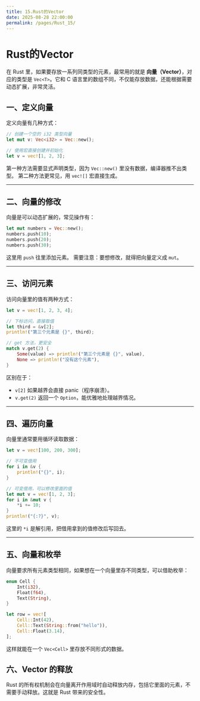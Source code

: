 ```yaml
---
title: 15.Rust的Vector
date: 2025-08-28 22:00:00
permalink: /pages/Rust_15/
---
```


# Rust的Vector

在 Rust 里，如果要存放一系列同类型的元素，最常用的就是 **向量（Vector）**，对应的类型是 `Vec<T>`。它和 C 语言里的数组不同，不仅能存放数据，还能根据需要动态扩展，非常灵活。

## 一、定义向量

定义向量有几种方式：

```rust
// 创建一个空的 i32 类型向量
let mut v: Vec<i32> = Vec::new();

// 使用宏直接创建并初始化
let v = vec![1, 2, 3];
```

第一种方法需要显式声明类型，因为 `Vec::new()` 里没有数据，编译器推不出类型。
 第二种方法更常见，用 `vec![]` 宏直接生成。

------

## 二、向量的修改

向量是可以动态扩展的，常见操作有：

```rust
let mut numbers = Vec::new();
numbers.push(10);
numbers.push(20);
numbers.push(30);
```

这里用 `push` 往里添加元素。
 需要注意：要想修改，就得把向量定义成 `mut`。

------

## 三、访问元素

访问向量里的值有两种方式：

```rust
let v = vec![1, 2, 3, 4];

// 下标访问，直接取值
let third = &v[2];
println!("第三个元素是 {}", third);

// get 方法，更安全
match v.get(2) {
    Some(value) => println!("第三个元素是 {}", value),
    None => println!("没有这个元素"),
}
```

区别在于：

- `v[2]` 如果越界会直接 panic（程序崩溃）。
- `v.get(2)` 返回一个 `Option`，能优雅地处理越界情况。

------

## 四、遍历向量

向量里通常要用循环读取数据：

```rust
let v = vec![100, 200, 300];

// 不可变借用
for i in &v {
    println!("{}", i);
}

// 可变借用，可以修改里面的值
let mut v = vec![1, 2, 3];
for i in &mut v {
    *i += 10;
}
println!("{:?}", v);
```

这里的 `*i` 是解引用，把借用拿到的值修改后写回去。

------

## 五、向量和枚举

向量要求所有元素类型相同，如果想在一个向量里存不同类型，可以借助枚举：

```rust
enum Cell {
    Int(i32),
    Float(f64),
    Text(String),
}

let row = vec![
    Cell::Int(42),
    Cell::Text(String::from("hello")),
    Cell::Float(3.14),
];
```

这样就能在一个 `Vec<Cell>` 里存放不同形式的数据。

## 六、Vector 的释放

Rust 的所有权机制会在向量离开作用域时自动释放内存，包括它里面的元素，不需要手动释放。这就是 Rust 带来的安全性。

